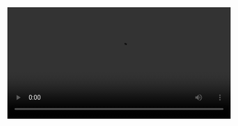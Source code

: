 
<video width="100%" controls controlslist="nodownload nofullscreen noremoteplayback" disablePictureInPicture>
  <source src="https://api.keepwork.com/ts-storage/siteFiles/14991/raw#17夏日柠檬茶（上）.webm" type="video/webm" />
  <source src="https://api.keepwork.com/ts-storage/siteFiles/14990/raw#17夏日柠檬茶（上）.mp4" type="video/mp4" />
   
  你的浏览器不支持播放
</video>
<style>
video::-webkit-media-controls-fullscreen-button { display: none; } 
</style>